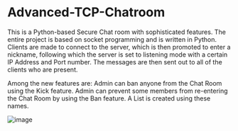 # Advanced-TCP-Chatroom
This is a Python-based Secure Chat room with sophisticated features. The entire project is based on socket programming and is written in Python. Clients are made to connect to the server, which is then promoted to enter a nickname, following which the server is set to listening mode with a certain IP Address and Port number. The messages are then sent out to all of the clients who are present.

Among the new features are:
Admin can ban anyone from the Chat Room using the Kick feature.
Admin can prevent some members from re-entering the Chat Room by using the Ban feature. A List is created using these names.

![image](https://user-images.githubusercontent.com/62651885/137858867-1adb89ee-5749-4f8d-b0ec-f59e99b6566a.png)

